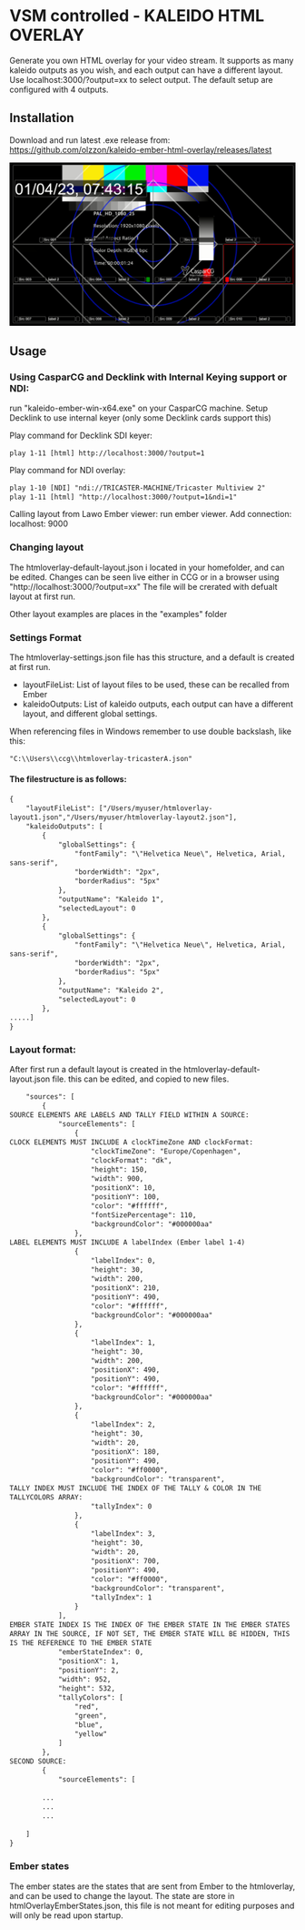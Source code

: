 # VSM controlled - KALEIDO HTML OVERLAY

Generate you own HTML overlay for your video stream.
It supports as many kaleido outputs as you wish, and each output can have a different layout. Use localhost:3000/?output=xx to select output. The default setup are configured with 4 outputs.

## Installation
Download and run latest .exe release from:
https://github.com/olzzon/kaleido-ember-html-overlay/releases/latest

<img src="doc/overlay_on_test_pix.png">


## Usage
### Using CasparCG and Decklink with Internal Keying support or NDI:

run "kaleido-ember-win-x64.exe" on your CasparCG machine.
Setup Decklink to use internal keyer (only some Decklink cards support this)

Play command for Decklink SDI keyer:
```
play 1-11 [html] http://localhost:3000/?output=1
````

Play command for NDI overlay:
```
play 1-10 [NDI] "ndi://TRICASTER-MACHINE/Tricaster Multiview 2"
play 1-11 [html] "http://localhost:3000/?output=1&ndi=1"
````


Calling layout from Lawo Ember viewer:
run ember viewer.
Add connection:
localhost: 9000

### Changing layout
The htmloverlay-default-layout.json i located in your homefolder, and can be edited. Changes can be seen live either in CCG or in a browser using "http://localhost:3000/?output=xx"
The file will be crerated with defualt layout at first run.

Other layout examples are places in the "examples" folder

### Settings Format
The htmloverlay-settings.json file has this structure, and a default is created at first run.
* layoutFileList: List of layout files to be used, these can be recalled from Ember
* kaleidoOutputs: List of kaleido outputs, each output can have a different layout, and different global settings.

When referencing files in Windows remember to use double backslash, like this:
```
"C:\\Users\\ccg\\htmloverlay-tricasterA.json"
```

#### The filestructure is as follows:
```
{
    "layoutFileList": ["/Users/myuser/htmloverlay-layout1.json","/Users/myuser/htmloverlay-layout2.json"],
    "kaleidoOutputs": [
        {
            "globalSettings": {
                "fontFamily": "\"Helvetica Neue\", Helvetica, Arial, sans-serif",
                "borderWidth": "2px",
                "borderRadius": "5px"
            },
            "outputName": "Kaleido 1",
            "selectedLayout": 0
        },
        {
            "globalSettings": {
                "fontFamily": "\"Helvetica Neue\", Helvetica, Arial, sans-serif",
                "borderWidth": "2px",
                "borderRadius": "5px"
            },
            "outputName": "Kaleido 2",
            "selectedLayout": 0
        },
.....]
}

 ```

### Layout format:

After first run a default layout is created in the htmloverlay-default-layout.json file.
this can be edited, and copied to new files.

```
    "sources": [
        {
SOURCE ELEMENTS ARE LABELS AND TALLY FIELD WITHIN A SOURCE:
            "sourceElements": [
                {
CLOCK ELEMENTS MUST INCLUDE A clockTimeZone AND clockFormat:
                    "clockTimeZone": "Europe/Copenhagen",
                    "clockFormat": "dk",
                    "height": 150,
                    "width": 900,
                    "positionX": 10,
                    "positionY": 100,
                    "color": "#ffffff",
                    "fontSizePercentage": 110,
                    "backgroundColor": "#000000aa"
                },
LABEL ELEMENTS MUST INCLUDE A labelIndex (Ember label 1-4)
                {
                    "labelIndex": 0,
                    "height": 30,
                    "width": 200,
                    "positionX": 210,
                    "positionY": 490,
                    "color": "#ffffff",
                    "backgroundColor": "#000000aa"
                },
                {
                    "labelIndex": 1,
                    "height": 30,
                    "width": 200,
                    "positionX": 490,
                    "positionY": 490,
                    "color": "#ffffff",
                    "backgroundColor": "#000000aa"
                },
                {
                    "labelIndex": 2,
                    "height": 30,
                    "width": 20,
                    "positionX": 180,
                    "positionY": 490,
                    "color": "#ff0000",
                    "backgroundColor": "transparent",
TALLY INDEX MUST INCLUDE THE INDEX OF THE TALLY & COLOR IN THE TALLYCOLORS ARRAY:
                    "tallyIndex": 0
                },
                {
                    "labelIndex": 3,
                    "height": 30,
                    "width": 20,
                    "positionX": 700,
                    "positionY": 490,
                    "color": "#ff0000",
                    "backgroundColor": "transparent",
                    "tallyIndex": 1
                }
            ],
EMBER STATE INDEX IS THE INDEX OF THE EMBER STATE IN THE EMBER STATES ARRAY IN THE SOURCE, IF NOT SET, THE EMBER STATE WILL BE HIDDEN, THIS IS THE REFERENCE TO THE EMBER STATE
            "emberStateIndex": 0,
            "positionX": 1,
            "positionY": 2,
            "width": 952,
            "height": 532,
            "tallyColors": [
                "red",
                "green",
                "blue",
                "yellow"
            ]
        },
SECOND SOURCE:
        {
            "sourceElements": [
        
        ...
        ...
        ...

    ]
}
```

### Ember states
The ember states are the states that are sent from Ember to the htmloverlay, and can be used to change the layout.
The state are store in htmlOverlayEmberStates.json, this file is not meant for editing purposes and will only be read upon startup.

